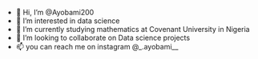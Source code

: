 - 👋 Hi, I’m @Ayobami200
- 👀 I’m interested in data science
- 🌱 I’m currently studying mathematics at Covenant University in Nigeria
- 💞️ I’m looking to collaborate on Data science projects
- 📫 you can reach me on instagram @_.ayobami__

<!---
Ayobami200/Ayobami200 is a ✨ special ✨ repository because its `README.md` (this file) appears on your GitHub profile.
You can click the Preview link to take a look at your changes.
--->
